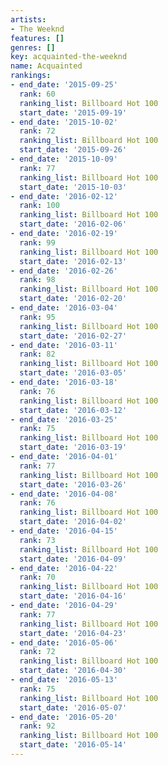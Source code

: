 ```yaml
---
artists:
- The Weeknd
features: []
genres: []
key: acquainted-the-weeknd
name: Acquainted
rankings:
- end_date: '2015-09-25'
  rank: 60
  ranking_list: Billboard Hot 100
  start_date: '2015-09-19'
- end_date: '2015-10-02'
  rank: 72
  ranking_list: Billboard Hot 100
  start_date: '2015-09-26'
- end_date: '2015-10-09'
  rank: 77
  ranking_list: Billboard Hot 100
  start_date: '2015-10-03'
- end_date: '2016-02-12'
  rank: 100
  ranking_list: Billboard Hot 100
  start_date: '2016-02-06'
- end_date: '2016-02-19'
  rank: 99
  ranking_list: Billboard Hot 100
  start_date: '2016-02-13'
- end_date: '2016-02-26'
  rank: 98
  ranking_list: Billboard Hot 100
  start_date: '2016-02-20'
- end_date: '2016-03-04'
  rank: 95
  ranking_list: Billboard Hot 100
  start_date: '2016-02-27'
- end_date: '2016-03-11'
  rank: 82
  ranking_list: Billboard Hot 100
  start_date: '2016-03-05'
- end_date: '2016-03-18'
  rank: 76
  ranking_list: Billboard Hot 100
  start_date: '2016-03-12'
- end_date: '2016-03-25'
  rank: 75
  ranking_list: Billboard Hot 100
  start_date: '2016-03-19'
- end_date: '2016-04-01'
  rank: 77
  ranking_list: Billboard Hot 100
  start_date: '2016-03-26'
- end_date: '2016-04-08'
  rank: 76
  ranking_list: Billboard Hot 100
  start_date: '2016-04-02'
- end_date: '2016-04-15'
  rank: 73
  ranking_list: Billboard Hot 100
  start_date: '2016-04-09'
- end_date: '2016-04-22'
  rank: 70
  ranking_list: Billboard Hot 100
  start_date: '2016-04-16'
- end_date: '2016-04-29'
  rank: 77
  ranking_list: Billboard Hot 100
  start_date: '2016-04-23'
- end_date: '2016-05-06'
  rank: 72
  ranking_list: Billboard Hot 100
  start_date: '2016-04-30'
- end_date: '2016-05-13'
  rank: 75
  ranking_list: Billboard Hot 100
  start_date: '2016-05-07'
- end_date: '2016-05-20'
  rank: 92
  ranking_list: Billboard Hot 100
  start_date: '2016-05-14'
---
```


